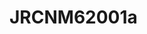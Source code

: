 # JRCNM62001a
<a name="material" />
<script type="application/ld+json">

  {
    "@context": "https://schema.org/",
    "@type": "ChemicalSubstance",
    "http://purl.org/dc/terms/conformsTo":
      {
        "@type": "CreativeWork",
        "@id": "https://bioschemas.org/profiles/ChemicalSubstance/0.4-RELEASE/"
      },
    "@id": "https://egonw.github.io/nanowiki/nanowiki377.html#material",
    "name": "JRCNM62001a",
    "sameAs: "http://127.0.0.1/mediawiki/index.php/Special:URIResolver/JRCNM62001a"
  }
</script>

